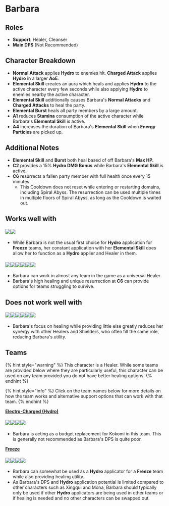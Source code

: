 # Barbara

## Roles

* **Support**: Healer, Cleanser
* **Main DPS** (Not Recommended)

## Character Breakdown

* **Normal Attack** applies **Hydro** to enemies hit. **Charged Attack** applies **Hydro** in a larger **AoE**.
* **Elemental Skill** creates an aura which heals and applies **Hydro** to the active character every few seconds while also applying **Hydro** to enemies nearby the active character.
* **Elemental Skill** additionally causes Barbara's **Normal Attacks** and **Charged Attacks** to heal the party.
* **Elemental Burst** heals all party members by a large amount.
* **A1** reduces **Stamina** consumption of the active character while Barbara's **Elemental Skill** is active.
* **A4** increases the duration of Barbara's **Elemental Skill** when **Energy Particles** are picked up.

## Additional Notes

* **Elemental Skill** and **Burst** both heal based of off Barbara's **Max HP.**
* **C2** provides a 15% **Hydro DMG Bonus** while Barbara's **Elemental Skill** is active.
* **C6** resurrects a fallen party member with full health once every 15 minutes.
  * This Cooldown does not reset while entering or restarting domains, including Spiral Abyss. The resurrection can be used multiple times in multiple floors of Spiral Abyss, as long as the Cooldown is waited out.

## Works well with

#### ![](../../.gitbook/assets/ui\_avataricon\_ganyu.png)![](../../.gitbook/assets/ui\_avataricon\_ayaka.png)

* While Barbara is not the usual first choice for **Hydro** application for **Freeze** teams, her constant application with her **Elemental Skill** does allow her to function as a **Hydro** applier and Healer in them.

#### ![](../../.gitbook/assets/Element\_Anemo.webp)![](../../.gitbook/assets/Element\_Cryo.webp)![](../../.gitbook/assets/Element\_Electro.webp)![](../../.gitbook/assets/Element\_Geo.webp)![](../../.gitbook/assets/Element\_Hydro.webp)![](../../.gitbook/assets/Element\_Pyro.webp)

* Barbara can work in almost any team in the game as a universal Healer.
* Barbara's high healing and unique resurrection at **C6** can provide options for teams struggling to survive.

## Does not work well with

#### ![](../../.gitbook/assets/ui\_avataricon\_zhongli.png)![](../../.gitbook/assets/ui\_avataricon\_bennett.png)![](../../.gitbook/assets/ui\_avataricon\_diona.png)![](../../.gitbook/assets/ui\_avataricon\_jean.png)![](../../.gitbook/assets/ui\_avataricon\_sayu.png)![](../../.gitbook/assets/ui\_avataricon\_qiqi.png)

* Barbara's focus on healing while providing little else greatly reduces her synergy with other Healers and Shielders, who often fill the same role, reducing Barbara's utility.

## Teams

{% hint style="warning" %}
This character is a Healer. While some teams are provided below where they are particularly useful, this character can be used on any team provided you do not have better healing options.
{% endhint %}

{% hint style="info" %}
Click on the team names below for more details on how the team works and alternative support options that can work with that team.
{% endhint %}

[**Electro-Charged (Hydro)**](../../teams/electro-charged-hydro.md)

#### ![](../../.gitbook/assets/ui\_avataricon\_barbara.png)![](../../.gitbook/assets/ui\_avataricon\_beidou.png)![](../../.gitbook/assets/ui\_avataricon\_fischl.png)![](../../.gitbook/assets/ui\_avataricon\_sucrose.png)

* Barbara is acting as a budget replacement for Kokomi in this team. This is generally not recommended as Barbara's DPS is quite poor.

[**Freeze**](../../teams/freeze.md)

#### ![](../../.gitbook/assets/ui\_avataricon\_ayaka.png)![](../../.gitbook/assets/ui\_avataricon\_barbara.png)![](../../.gitbook/assets/ui\_avataricon\_kazuha.png)![](../../.gitbook/assets/ui\_avataricon\_kaeya.png)

* Barbara can somewhat be used as a **Hydro** applicator for a **Freeze** team while also providing healing utility.
* As Barbara's DPS and **Hydro** application potential is limited compared to other characters such as Xingqui and Mona, Barbara should typically only be used if other **Hydro** applicators are being used in other teams or if healing is needed and no other characters can be swapped out.

